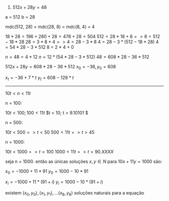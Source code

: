 1) $512x + 28y = 48$

a = 512
b = 28

mdc(512, 28) = mdc(28, 8) = mdc(8, 4) = 4

$18*28 = 196 + 280 + 28 = 476 + 28 = 504$
$512 = 28*18 + 8 => 8 = 512 - 18*28$
$28 = 3*8 + 4 => 4 = 28 - 3*8$
$4 = 28 - 3*(512-18*28)$
$4 = 54*28 -3*512$
8 = 2 * 4 + 0

$n = 48 = 4*12$
$n = 12*(54*28 -3*512)$
$48 = 608*28 - 36*512$

$512x + 28y = 608*28 - 36*512$
$x_0 = -36, y_0 = 608$

$x_t = -36 + 7*t$
$y_t = 608 - 128*t$



___


$10t < n < 11t$

n = 100:

$10t < 100; 100 < 11t$
$t < 10; t > 9.10101 $

n = 500:

$10t < 500 => t < 50$
$500 < 11t => t > 45$

n = 1000:

$10t < 1000 => t < 100$
$1000 < 11t => t > 90.XXXX$

seja n = 1000. então as únicas soluções $x, y \in N$ para $10x + 11y = 1000$ são:

$x_0 = -1000 + 11*91$
$y_0 = 1000 - 10*91$

$x_i = -1000 + 11*(91+i)$
$y_i = 1000 - 10*(91+i)$

existem $(x_0, y_0), (x_1, y_1), ... (x_8, y_8)$ soluções naturais para a equação